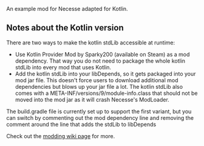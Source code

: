 An example mod for Necesse adapted for Kotlin.

## Notes about the Kotlin version

There are two ways to make the kotlin stdLib accessible at runtime:
- Use Kotlin Provider Mod by Sparky200 (available on Steam) as a mod dependency. That way you do not need to package the whole kotlin stdLib into every mod that uses Kotlin.
- Add the kotlin stdLib into your libDepends, so it gets packaged into your mod jar file. This doesn't force users to download additional mod dependencies but blows up your jar file a lot. The kotlin stdLib also comes with a META-INF/versions/9/module-info.class that should not be moved into the mod jar as it will crash Necesse's ModLoader.

The build.gradle file is currently set up to support the first variant, but you can switch by commenting out the mod dependency line and removing the comment around the line that adds the stdLib to libDepends 

Check out the [modding wiki page](https://necessewiki.com/Modding) for more.